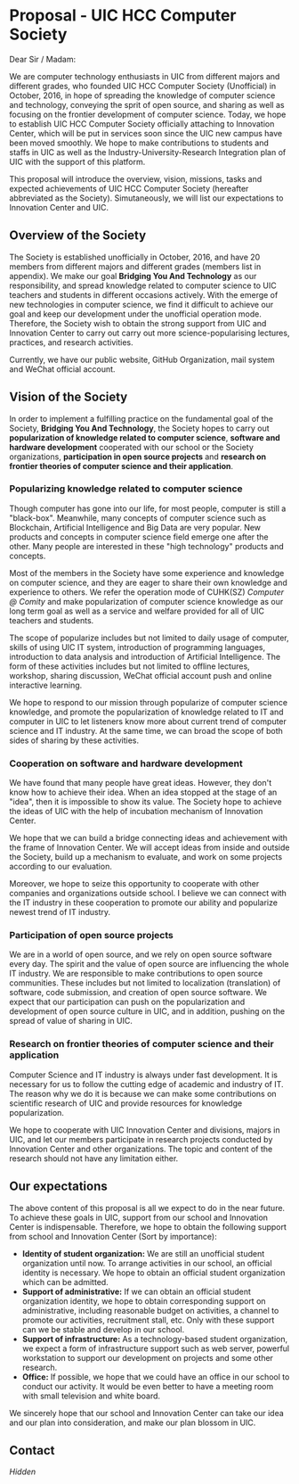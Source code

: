 # Proposal - UIC HCC Computer Society

Dear Sir / Madam:



We are computer technology enthusiasts in UIC from different majors and different grades, who founded UIC HCC Computer Society (Unofficial) in October, 2016, in hope of spreading the knowledge of computer science and technology, conveying the sprit of open source, and sharing as well as focusing on the frontier development of computer science. Today, we hope to establish UIC HCC Computer Society officially attaching to Innovation Center, which will be put in services soon since the UIC new campus have been moved smoothly. We hope to make contributions to students and staffs in UIC as well as the Industry-University-Research Integration plan of UIC with the support of this platform.

This proposal will introduce the overview, vision, missions, tasks and expected achievements of UIC HCC Computer Society (hereafter abbreviated as the Society). Simutaneously, we will list our expectations to Innovation Center and UIC.



## Overview of the Society

The Society is established unofficially in October, 2016, and have 20 members from different majors and different grades (members list in appendix). We make our goal **Bridging You And Technology** as our responsibility, and spread knowledge related to computer science to UIC teachers and students in different occasions actively. With the emerge of new technologies in computer science, we find it difficult to achieve our goal and keep our development under the unofficial operation mode. Therefore, the Society wish to obtain the strong support from UIC and Innovation Center to carry out carry out more science-popularising lectures, practices, and research activities.

Currently, we have our public website, GitHub Organization, mail system and WeChat official account.



## Vision of the Society

In order to implement a fulfilling practice on the fundamental goal of the Society, **Bridging You And Technology**, the Society hopes to carry out **popularization of knowledge related to computer science**, **software and hardware development** cooperated with our school or the Society organizations, **participation in open source projects** and **research on frontier theories of computer science and their application**.

### Popularizing knowledge related to computer science

Though computer has gone into our life, for most people, computer is still a "black-box". Meanwhile, many concepts of computer science such as Blockchain, Artificial Intelligence and Big Data are very popular. New products and concepts in computer science field emerge one after the other. Many people are interested in these "high technology" products and concepts.

Most of the members in the Society have some experience and knowledge on computer science, and they are eager to share their own knowledge and experience to others. We refer the operation mode of CUHK(SZ) _Computer @ Comity_ and make popularization of computer science knowledge as our long term goal as well as a service and welfare provided for all of UIC teachers and students.

The scope of popularize includes but not limited to daily usage of computer, skills of using UIC IT system, introduction of programming languages, introduction to data analysis and introduction of Artificial Intelligence. The form of these activities includes but not limited to offline lectures, workshop, sharing discussion, WeChat official account push and online interactive learning.

We hope to respond to our mission through popularize of computer science knowledge, and promote the popularization of knowledge related to IT and computer in UIC to let listeners know more about current trend of computer science and IT industry. At the same time, we can broad the scope of both sides of sharing by these activities.

### Cooperation on software and hardware development

We have found that many people have great ideas. However, they don't know how to achieve their idea. When an idea stopped at the stage of an "idea", then it is impossible to show its value. The Society hope to achieve the ideas of UIC with the help of incubation mechanism of Innovation Center.

We hope that we can build a bridge connecting ideas and achievement with the frame of Innovation Center.  We will accept ideas from inside and outside the Society, build up a mechanism to evaluate, and work on some projects according to our evaluation.

Moreover, we hope to seize this opportunity to cooperate with other companies and organizations outside school. I believe we can connect with the IT industry in these cooperation to promote our ability and popularize newest trend of IT industry.

### Participation of open source projects

We are in a world of open source, and we rely on open source software every day. The spirit and the value of open source are influencing the whole IT industry. We are responsible to make contributions to open source communities. These includes but not limited to localization (translation) of software, code submission, and creation of open source software. We expect that our participation can push on the popularization and development of open source culture in UIC, and in addition, pushing on the spread of value of sharing in UIC.

### Research on frontier theories of computer science and their application

Computer Science and IT industry is always under fast development. It is necessary for us to follow the cutting edge of academic and industry of IT. The reason why we do it is because we can make some contributions on scientific research of UIC and provide resources for knowledge popularization.

We hope to cooperate with UIC Innovation Center and divisions, majors in UIC, and let our members participate in research projects conducted by  Innovation Center and other organizations. The topic and content of the research should not have any limitation either.

## Our expectations

The above content of this proposal is all we expect to do in the near future. To achieve these goals in UIC, support from our school and Innovation Center is indispensable. Therefore, we hope to obtain the following support from school and Innovation Center (Sort by importance):

* **Identity of student organization:** We are still an unofficial student organization until now. To arrange activities in our school, an official identity is necessary. We hope to obtain an official student organization which can be admitted.
* **Support of administrative:** If we can obtain an official student organization identity, we hope to obtain corresponding support on administrative, including reasonable budget on activities, a channel to promote our activities, recruitment stall, etc. Only with these support can we be stable and develop in our school.
* **Support of infrastructure:** As a technology-based student organization, we expect a form of infrastructure support such as web server, powerful workstation to support our development on projects and some other research.
* **Office:** If possible, we hope that we could have an office in our school to conduct our activity. It would be even better to have a meeting room with small television and white board.

We sincerely hope that our school and Innovation Center can take our idea and our plan into consideration, and make our plan blossom in UIC.

## Contact

_Hidden_
